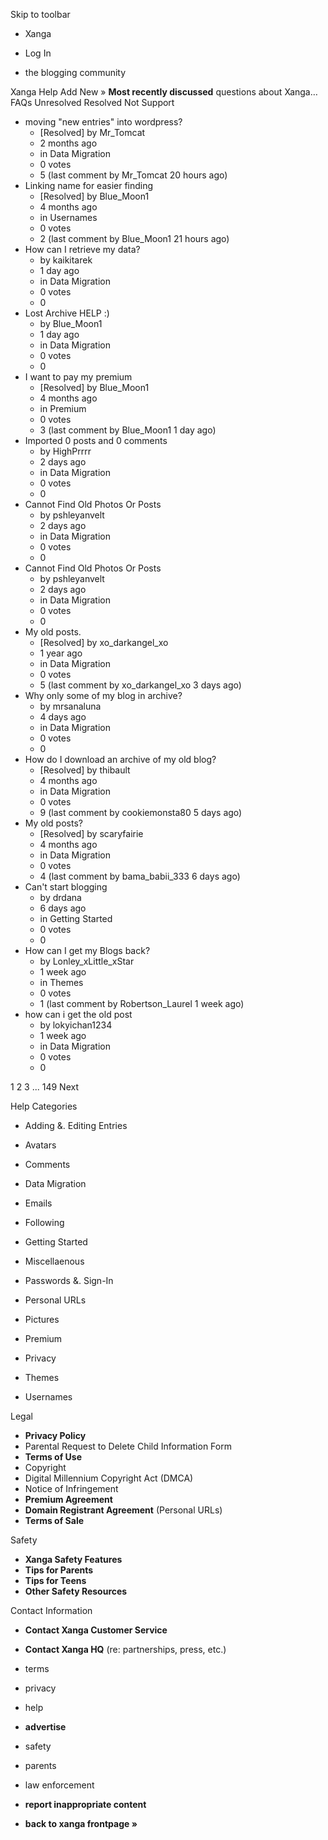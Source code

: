 Skip to toolbar

*   Xanga

*   Log In

*   the blogging community

Xanga Help Add New » **Most recently discussed** questions about Xanga… FAQs Unresolved Resolved Not Support

*   moving "new entries" into wordpress?
    *   \[Resolved\] by Mr\_Tomcat
    *   2 months ago
    *   in Data Migration
    *   0 votes
    *   5 (last comment by Mr\_Tomcat 20 hours ago)
*   Linking name for easier finding
    *   \[Resolved\] by Blue\_Moon1
    *   4 months ago
    *   in Usernames
    *   0 votes
    *   2 (last comment by Blue\_Moon1 21 hours ago)
*   How can I retrieve my data?
    *   by kaikitarek
    *   1 day ago
    *   in Data Migration
    *   0 votes
    *   0
*   Lost Archive HELP :)
    *   by Blue\_Moon1
    *   1 day ago
    *   in Data Migration
    *   0 votes
    *   0
*   I want to pay my premium
    *   \[Resolved\] by Blue\_Moon1
    *   4 months ago
    *   in Premium
    *   0 votes
    *   3 (last comment by Blue\_Moon1 1 day ago)
*   Imported 0 posts and 0 comments
    *   by HighPrrrr
    *   2 days ago
    *   in Data Migration
    *   0 votes
    *   0
*   Cannot Find Old Photos Or Posts
    *   by pshleyanvelt
    *   2 days ago
    *   in Data Migration
    *   0 votes
    *   0
*   Cannot Find Old Photos Or Posts
    *   by pshleyanvelt
    *   2 days ago
    *   in Data Migration
    *   0 votes
    *   0
*   My old posts.
    *   \[Resolved\] by xo\_darkangel\_xo
    *   1 year ago
    *   in Data Migration
    *   0 votes
    *   5 (last comment by xo\_darkangel\_xo 3 days ago)
*   Why only some of my blog in archive?
    *   by mrsanaluna
    *   4 days ago
    *   in Data Migration
    *   0 votes
    *   0
*   How do I download an archive of my old blog?
    *   \[Resolved\] by thibault
    *   4 months ago
    *   in Data Migration
    *   0 votes
    *   9 (last comment by cookiemonsta80 5 days ago)
*   My old posts?
    *   \[Resolved\] by scaryfairie
    *   4 months ago
    *   in Data Migration
    *   0 votes
    *   4 (last comment by bama\_babii\_333 6 days ago)
*   Can't start blogging
    *   by drdana
    *   6 days ago
    *   in Getting Started
    *   0 votes
    *   0
*   How can I get my Blogs back?
    *   by Lonley\_xLittle\_xStar
    *   1 week ago
    *   in Themes
    *   0 votes
    *   1 (last comment by Robertson\_Laurel 1 week ago)
*   how can i get the old post
    *   by lokyichan1234
    *   1 week ago
    *   in Data Migration
    *   0 votes
    *   0

1 2 3 ... 149 Next

Help Categories

*   Adding &. Editing Entries
*   Avatars
*   Comments
*   Data Migration
*   Emails
*   Following
*   Getting Started
*   Miscellaenous

*   Passwords &. Sign-In
*   Personal URLs
*   Pictures
*   Premium
*   Privacy
*   Themes
*   Usernames

Legal

*   **Privacy Policy**
*   Parental Request to Delete Child Information Form
*   **Terms of Use**
*   Copyright
*   Digital Millennium Copyright Act (DMCA)
*   Notice of Infringement
*   **Premium Agreement**
*   **Domain Registrant Agreement** (Personal URLs)
*   **Terms of Sale**

Safety

*   **Xanga Safety Features**
*   **Tips for Parents**
*   **Tips for Teens**
*   **Other Safety Resources**

Contact Information

*   **Contact Xanga Customer Service**
*   **Contact Xanga HQ** (re: partnerships, press, etc.)

*   terms
*   privacy
*   help
*   **advertise**

*   safety
*   parents
*   law enforcement
*   **report inappropriate content**

*   **back to xanga frontpage »**
